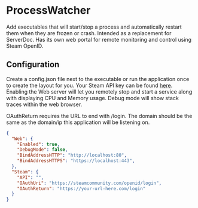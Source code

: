 # ProcessWatcher
Add executables that will start/stop a process and automatically restart them when they are frozen or crash. Intended as a replacement for ServerDoc.
Has its own web portal for remote monitoring and control using Steam OpenID.

## Configuration
Create a config.json file next to the executable or run the application once to create the layout for you.
Your Steam API key can be found [here](https://steamcommunity.com/dev/apikey).
Enabling the Web server will let you remotely stop and start a service along with displaying CPU and Memory usage. Debug mode will show stack traces within the web browser.

OAuthReturn requires the URL to end with /login. The domain should be the same as the domain/ip this application will be listening on.

```json
{
  "Web": {
    "Enabled": true,
    "DebugMode": false,
    "BindAddressHTTP": "http://localhost:80",
    "BindAddressHTTPS": "https://localhost:443",
  },
  "Steam": {
    "API": "",
    "OAuthUri": "https://steamcommunity.com/openid/login",
    "OAuthReturn": "https://your-url-here.com/login"
  }
}
```